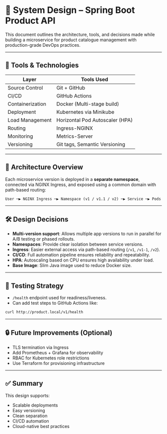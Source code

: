 # 🧠 System Design – Spring Boot Product API

This document outlines the architecture, tools, and decisions made while building a microservice for product catalogue management with production-grade DevOps practices.

---

## 🔧 Tools & Technologies

| Layer | Tools Used |
|-------|------------|
| Source Control | Git + GitHub |
| CI/CD | GitHub Actions |
| Containerization | Docker (Multi-stage build) |
| Deployment | Kubernetes via Minikube |
| Load Management | Horizontal Pod Autoscaler (HPA) |
| Routing | Ingress-NGINX |
| Monitoring | Metrics-Server |
| Versioning | Git tags, Semantic Versioning |

---

## 🔄 Architecture Overview

Each microservice version is deployed in a **separate namespace**, connected via NGINX Ingress, and exposed using a common domain with path-based routing:

```
User ─▶ NGINX Ingress ─▶ Namespace (v1 / v1.1 / v2) ─▶ Service ─▶ Pods
```

---

## 🛠️ Design Decisions

- **Multi-version support**: Allows multiple app versions to run in parallel for A/B testing or phased rollouts.
- **Namespaces**: Provide clear isolation between service versions.
- **Ingress**: Easier external access via path-based routing (`/v1`, `/v1-1`, `/v2`).
- **CI/CD**: Full automation pipeline ensures reliability and repeatability.
- **HPA**: Autoscaling based on CPU ensures high availability under load.
- **Base Image**: Slim Java image used to reduce Docker size.

---

## 🧪 Testing Strategy

- `/health` endpoint used for readiness/liveness.
- Can add test steps to GitHub Actions like:
```bash
curl http://product.local/v1/health
```

---

## 🔒 Future Improvements (Optional)

- TLS termination via Ingress
- Add Prometheus + Grafana for observability
- RBAC for Kubernetes role restrictions
- Use Terraform for provisioning infrastructure

---

## ✅ Summary

This design supports:
- Scalable deployments
- Easy versioning
- Clean separation
- CI/CD automation
- Cloud-native best practices
